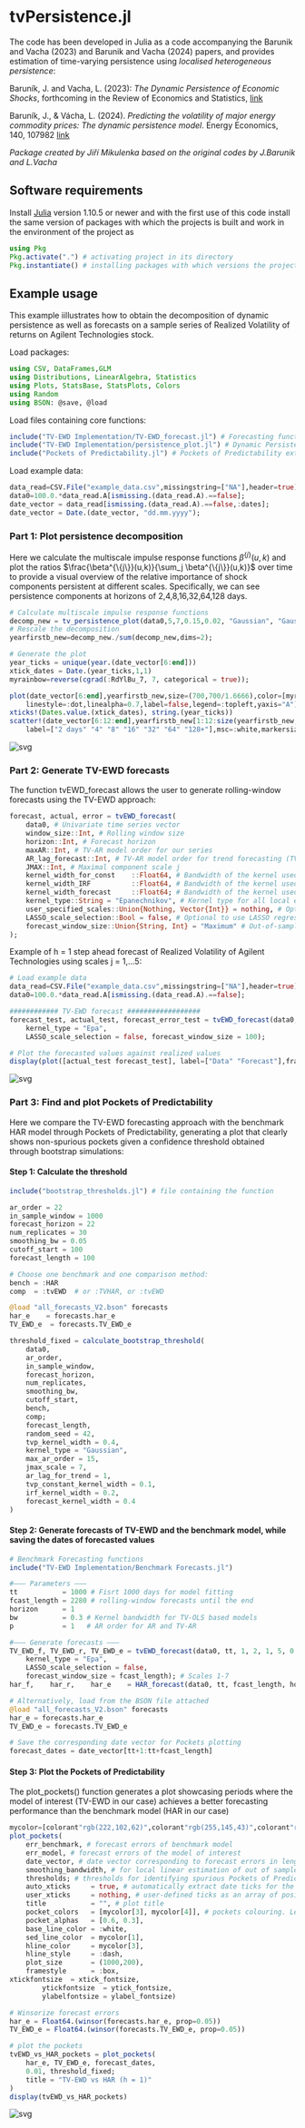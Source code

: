 # tvPersistence.jl

The code has been developed in Julia as a code accompanying the Barunik and Vacha (2023) and Barunik and Vacha (2024) papers, and provides estimation of time-varying persistence using *localised heterogeneous persistence*:

Baruník, J. and Vacha, L. (2023): *The Dynamic Persistence of Economic Shocks*, forthcoming in the Review of Economics and Statistics,  [link](https://ideas.repec.org/p/arx/papers/2306.01511.html)

Baruník, J., & Vácha, L. (2024). *Predicting the volatility of major energy commodity prices: The dynamic persistence model*. Energy Economics, 140, 107982 [link](https://doi.org/10.1016/j.eneco.2024.107982)

*Package created by Jiří Mikulenka based on the original codes by J.Barunik and L.Vacha*

## Software requirements

Install [Julia](http://julialang.org/) version 1.10.5 or newer and with the first use of this code install the same version of packages with which the projects is built and work in the environment of the project as

```julia
using Pkg
Pkg.activate(".") # activating project in its directory
Pkg.instantiate() # installing packages with which versions the project is built
```

## Example usage

This example iillustrates how to obtain the decomposition of dynamic persistence as well as forecasts on a sample series of Realized Volatility of returns on Agilent Technologies stock.

Load packages:

```julia
using CSV, DataFrames,GLM
using Distributions, LinearAlgebra, Statistics
using Plots, StatsBase, StatsPlots, Colors
using Random
using BSON: @save, @load
```

Load files containing core functions:

```julia
include("TV-EWD Implementation/TV-EWD_forecast.jl") # Forecasting function
include("TV-EWD Implementation/persistence_plot.jl") # Dynamic Persistence decomposition plots
include("Pockets of Predictability.jl") # Pockets of Predictability extraction and plots
```

Load example data:

```julia
data_read=CSV.File("example_data.csv",missingstring=["NA"],header=true) |> DataFrame;
data0=100.0.*data_read.A[ismissing.(data_read.A).==false];
date_vector = data_read[ismissing.(data_read.A).==false,:dates];
date_vector = Date.(date_vector, "dd.mm.yyyy");
```

### Part 1: Plot persistence decomposition
Here we calculate the multiscale impulse response functions $\beta^{\{j\}}(u,k)$ and plot the ratios $\frac{\beta^{\{j\}}(u,k)}{\sum_j \beta^{\{j\}}(u,k)}$ over time to provide a visual overview of the relative importance of shock components persistent at different scales. Specifically, we can see persistence components at horizons of 2,4,8,16,32,64,128 days.
```julia
# Calculate multiscale impulse response functions
decomp_new = tv_persistence_plot(data0,5,7,0.15,0.02, "Gaussian", "Gaussian");
# Rescale the decomposition
yearfirstb_new=decomp_new./sum(decomp_new,dims=2);

# Generate the plot
year_ticks = unique(year.(date_vector[6:end]))
xtick_dates = Date.(year_ticks,1,1)
myrainbow=reverse(cgrad(:RdYlBu_7, 7, categorical = true));

plot(date_vector[6:end],yearfirstb_new,size=(700,700/1.6666),color=[myrainbow[1] myrainbow[2] myrainbow[3] cgrad(:grayC, 7, categorical = true)[2] myrainbow[5] myrainbow[6] myrainbow[7]],frame=:box,
    linestyle=:dot,linealpha=0.7,label=false,legend=:topleft,yaxis="A") 
xticks!(Dates.value.(xtick_dates), string.(year_ticks))
scatter!(date_vector[6:12:end],yearfirstb_new[1:12:size(yearfirstb_new,1),:],color=[myrainbow[1] myrainbow[2] myrainbow[3] cgrad(:grayC, 7, categorical = true)[2] myrainbow[5] myrainbow[6] myrainbow[7]],
    label=["2 days" "4" "8" "16" "32" "64" "128+"],msc=:white,markersize=3,markershape=[:circle :diamond :utriangle :+ :x :heptagon :dtriangle])
```

![svg](/readme_files/Persistence_plot_example.svg)

### Part 2: Generate TV-EWD forecasts
The function tvEWD_forecast allows the user to generate rolling-window forecasts using the TV-EWD approach:

```julia
forecast, actual, error = tvEWD_forecast(
    data0, # Univariate time series vector
    window_size::Int, # Rolling window size 
    horizon::Int, # Forecast horizon
    maxAR::Int, # TV-AR model order for our series
    AR_lag_forecast::Int, # TV-AR model order for trend forecasting (TV-AR(1) in the original paper)
    JMAX::Int, # Maximal component scale j
    kernel_width_for_const    ::Float64, # Bandwidth of the kernel used for the trend estimation
    kernel_width_IRF          ::Float64, # Bandwidth of the kernel used for the TVP IRF estimation
    kernel_width_forecast     ::Float64; # Bandwidth of the kernel used for forecasting of the constant
    kernel_type::String = "Epanechnikov", # Kernel type for all local estimations
    user_specified_scales::Union{Nothing, Vector{Int}} = nothing, # Optional user-specified scales in ascending order
    LASSO_scale_selection::Bool = false, # Optional to use LASSO regression for automatic scale selection
    forecast_window_size::Union{String, Int} = "Maximum" # Out-of-sample size, set to maximal length by default
);
```

Example of h = 1 step ahead forecast of Realized Volatility of Agilent Technologies using scales j = 1,...5:

```julia
# Load example data
data_read=CSV.File("example_data.csv",missingstring=["NA"],header=true) |> DataFrame;
data0=100.0.*data_read.A[ismissing.(data_read.A).==false];

############ TV-EWD forecast ##################
forecast_test, actual_test, forecast_error_test = tvEWD_forecast(data0, 1000, 1, 2, 1, 5, 0.05, 0.2, 0.5, 
    kernel_type = "Epa",
    LASSO_scale_selection = false, forecast_window_size = 100);
```

```julia
# Plot the forecasted values against realized values
display(plot([actual_test forecast_test], label=["Data" "Forecast"],frame=:box))
```

![svg](/readme_files/TV-EWD_forecast_example.svg)

### Part 3: Find and plot Pockets of Predictability
Here we compare the TV-EWD forecasting approach with the benchmark HAR model through Pockets of Predictability, generating a plot that clearly shows non-spurious pockets given a confidence threshold obtained through bootstrap simulations:

#### Step 1: Calculate the threshold
```julia
include("bootstrap_thresholds.jl") # file containing the function

ar_order = 22
in_sample_window = 1000
forecast_horizon = 22
num_replicates = 30
smoothing_bw = 0.05
cutoff_start = 100
forecast_length = 100

# Choose one benchmark and one comparison method:
bench = :HAR
comp  = :tvEWD  # or :TVHAR, or :tvEWD

@load "all_forecasts_V2.bson" forecasts
har_e    = forecasts.har_e
TV_EWD_e  = forecasts.TV_EWD_e

threshold_fixed = calculate_bootstrap_threshold(
    data0,
    ar_order,
    in_sample_window,
    forecast_horizon,
    num_replicates,
    smoothing_bw,
    cutoff_start,
    bench,
    comp;
    forecast_length,
    random_seed = 42,
    tvp_kernel_width = 0.4,
    kernel_type = "Gaussian",
    max_ar_order = 15,
    jmax_scale = 7,
    ar_lag_for_trend = 1,
    tvp_constant_kernel_width = 0.1,
    irf_kernel_width = 0.2,
    forecast_kernel_width = 0.4
)
```

#### Step 2: Generate forecasts of TV-EWD and the benchmark model, while saving the dates of forecasted values

```julia
# Benchmark Forecasting functions
include("TV-EWD Implementation/Benchmark Forecasts.jl")

#––– Parameters –––
tt           = 1000 # Fisrt 1000 days for model fitting
fcast_length = 2280 # rolling-window forecasts until the end
horizon      = 1
bw           = 0.3 # Kernel bandwidth for TV-OLS based models
p            = 1   # AR order for AR and TV‐AR

#––– Generate forecasts –––
TV_EWD_f, TV_EWD_r, TV_EWD_e = tvEWD_forecast(data0, tt, 1, 2, 1, 5, 0.05, 0.2, 0.5, 
    kernel_type = "Epa",
    LASSO_scale_selection = false,
    forecast_window_size = fcast_length); # Scales 1-7
har_f,    har_r,    har_e    = HAR_forecast(data0, tt, fcast_length, horizon);

# Alternatively, load from the BSON file attached
@load "all_forecasts_V2.bson" forecasts
har_e = forecasts.har_e
TV_EWD_e = forecasts.TV_EWD_e

# Save the corresponding date vector for Pockets plotting
forecast_dates = date_vector[tt+1:tt+fcast_length]
```

#### Step 3: Plot the Pockets of Predictability
The plot_pockets() function generates a plot showcasing periods where the model of interest (TV-EWD in our case) achieves a better forecasting performance than the benchmark model (HAR in our case)

```julia
mycolor=[colorant"rgb(222,102,62)",colorant"rgb(255,145,43)",colorant"rgb(76,144,186)",colorant"rgb(43,194,194)",colorant"rgb(244,184,17)"]
plot_pockets(
    err_benchmark, # forecast errors of benchmark model
    err_model, # forecast errors of the model of interest
    date_vector, # date vector corresponding to forecast errors in length
    smoothing_bandwidth, # for local linear estimation of out of sample SED
    thresholds; # thresholds for identifying spurious Pockets of Predictability contained in an array. By default, 0.0 is included as well
    auto_xticks     = true, # automatically extract date ticks for the plot
    user_xticks     = nothing, # user-defined ticks as an array of positions in the error vector
    title           = "", # plot title
    pocket_colors   = [mycolor[3], mycolor[4]], # pockets colouring. Length of this array needs to coincide with length of "thresholds"
    pocket_alphas   = [0.6, 0.3],
    base_line_color = :white,
    sed_line_color  = mycolor[1],
    hline_color     = mycolor[3],
    hline_style     = :dash,
    plot_size       = (1000,200),
    framestyle      = :box,
xtickfontsize  = xtick_fontsize,
        ytickfontsize  = ytick_fontsize,
        ylabelfontsize = ylabel_fontsize)
```

```julia
# Winsorize forecast errors
har_e = Float64.(winsor(forecasts.har_e, prop=0.05))
TV_EWD_e = Float64.(winsor(forecasts.TV_EWD_e, prop=0.05))

# plot the pockets
tvEWD_vs_HAR_pockets = plot_pockets(
    har_e, TV_EWD_e, forecast_dates,
    0.01, threshold_fixed;
    title = "TV-EWD vs HAR (h = 1)"
)
display(tvEWD_vs_HAR_pockets)
```

![svg](/readme_files/pockets_of_predictability_example.svg)
